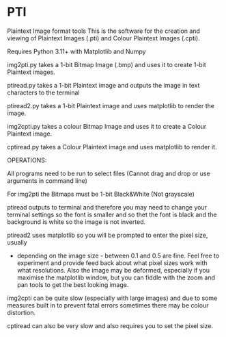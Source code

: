 # PTI
Plaintext Image format tools
This is the software for the creation and viewing of Plaintext Images (.pti) and
Colour Plaintext Images (.cpti).

Requires Python 3.11+ with Matplotlib and Numpy

img2pti.py takes a 1-bit Bitmap Image (.bmp) and uses it to create 1-bit Plaintext 
images.

ptiread.py takes a 1-bit Plaintext image and outputs the image in text characters 
to the terminal

ptiread2.py takes a 1-bit Plaintext image and uses matplotlib to render the image. 

img2cpti.py takes a colour Bitmap Image and uses it to create a Colour Plaintext 
image.

cptiread.py takes a Colour Plaintext image and uses matplotlib to render it.

OPERATIONS:

  All programs need to be run to select files (Cannot drag and drop or use arguments 
  in command line)
  
  For img2pti the Bitmaps must be 1-bit Black&White (Not grayscale)
  
  ptiread outputs to terminal and therefore you may need to change your terminal 
  settings so the font is smaller and so thet the font is black and the background 
  is white so the image is not inverted.
  
  ptiread2 uses matplotlib so you will be prompted to enter the pixel size, usually 
  - depending on the image size - between 0.1 and 0.5 are fine. Feel free to 
  experiment and provide feed back about what pixel sizes work with what resolutions.
  Also the image may be deformed, especially if you maximise the matplotlib window, 
  but you can fiddle with the zoom and pan tools to get the best looking image.
  
  img2cpti can be quite slow (especially with large images) and due to some measures 
  built in to prevent fatal errors sometimes there may be colour distortion.
  
  cptiread can also be very slow and also requires you to set the pixel size.
